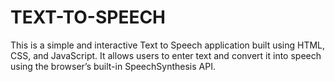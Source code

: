 # TEXT-TO-SPEECH
This is a simple and interactive Text to Speech application built using HTML, CSS, and JavaScript. It allows users to enter text and convert it into speech using the browser’s built-in SpeechSynthesis API.
